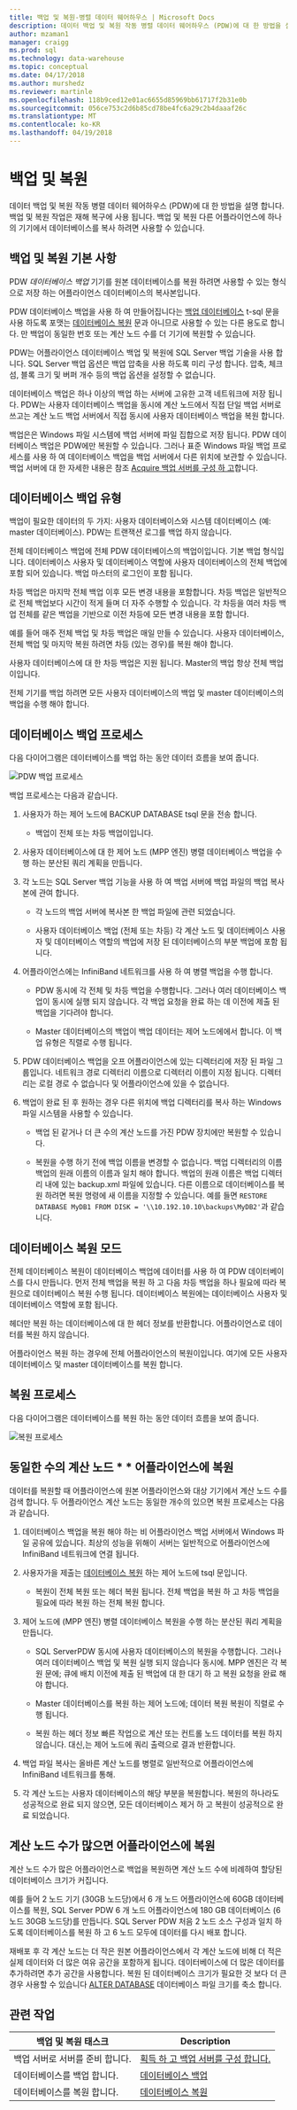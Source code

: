 ```yaml
---
title: 백업 및 복원-병렬 데이터 웨어하우스 | Microsoft Docs
description: 데이터 백업 및 복원 작동 병렬 데이터 웨어하우스 (PDW)에 대 한 방법을 설명 합니다. 백업 및 복원 작업은 재해 복구에 사용 됩니다. 백업 및 복원 다른 어플라이언스에 하나의 기기에서 데이터베이스를 복사 하려면 사용할 수 있습니다.
author: mzaman1
manager: craigg
ms.prod: sql
ms.technology: data-warehouse
ms.topic: conceptual
ms.date: 04/17/2018
ms.author: murshedz
ms.reviewer: martinle
ms.openlocfilehash: 118b9ced12e01ac6655d85969bb61717f2b31e0b
ms.sourcegitcommit: 056ce753c2d6b85cd78be4fc6a29c2b4daaaf26c
ms.translationtype: MT
ms.contentlocale: ko-KR
ms.lasthandoff: 04/19/2018
---
```

# <a name="backup-and-restore"></a>백업 및 복원
데이터 백업 및 복원 작동 병렬 데이터 웨어하우스 (PDW)에 대 한 방법을 설명 합니다. 백업 및 복원 작업은 재해 복구에 사용 됩니다. 백업 및 복원 다른 어플라이언스에 하나의 기기에서 데이터베이스를 복사 하려면 사용할 수 있습니다.  
    
## <a name="BackupRestoreBasics"></a>백업 및 복원 기본 사항  
PDW *데이터베이스 백업* 기기를 원본 데이터베이스를 복원 하려면 사용할 수 있는 형식으로 저장 하는 어플라이언스 데이터베이스의 복사본입니다.  
  
PDW 데이터베이스 백업을 사용 하 여 만들어집니다는 [백업 데이터베이스](../t-sql/statements/backup-database-parallel-data-warehouse.md) t-sql 문을 사용 하도록 포맷는 [데이터베이스 복원](../t-sql/statements/restore-database-parallel-data-warehouse.md) 문과 아니므로 사용할 수 있는 다른 용도로 합니다. 만 백업이 동일한 번호 또는 계산 노드 수를 더 기기에 복원할 수 있습니다.  
  
<!-- MISSING LINKS

The [master database](master-database.md) is a SMP SQL Server database. It is backed up with the BACKUP DATABASE statement. To restore master, use the [Restore the Master Database](configuration-manager-restore-master-database.md) page of the Configuration Manager tool.  

-->
  
PDW는 어플라이언스 데이터베이스 백업 및 복원에 SQL Server 백업 기술을 사용 합니다. SQL Server 백업 옵션은 백업 압축을 사용 하도록 미리 구성 합니다. 압축, 체크섬, 블록 크기 및 버퍼 개수 등의 백업 옵션을 설정할 수 없습니다.  
  
데이터베이스 백업은 하나 이상의 백업 하는 서버에 고유한 고객 네트워크에 저장 됩니다.  PDW는 사용자 데이터베이스 백업을 동시에 계산 노드에서 직접 단일 백업 서버로 쓰고는 계산 노드 백업 서버에서 직접 동시에 사용자 데이터베이스 백업을 복원 합니다.  
  
백업은은 Windows 파일 시스템에 백업 서버에 파일 집합으로 저장 됩니다. PDW 데이터베이스 백업은 PDW에만 복원할 수 있습니다. 그러나 표준 Windows 파일 백업 프로세스를 사용 하 여 데이터베이스 백업을 백업 서버에서 다른 위치에 보관할 수 있습니다. 백업 서버에 대 한 자세한 내용은 참조 [Acquire 백업 서버를 구성 하 고](acquire-and-configure-backup-server.md)합니다.  
  
## <a name="BackupTypes"></a>데이터베이스 백업 유형  
백업이 필요한 데이터의 두 가지: 사용자 데이터베이스와 시스템 데이터베이스 (예: master 데이터베이스). PDW는 트랜잭션 로그를 백업 하지 않습니다.  
  
전체 데이터베이스 백업에 전체 PDW 데이터베이스의 백업이입니다. 기본 백업 형식입니다. 데이터베이스 사용자 및 데이터베이스 역할에 사용자 데이터베이스의 전체 백업에 포함 되어 있습니다. 백업 마스터의 로그인이 포함 됩니다.  
  
차등 백업은 마지막 전체 백업 이후 모든 변경 내용을 포함합니다. 차등 백업은 일반적으로 전체 백업보다 시간이 적게 들며 더 자주 수행할 수 있습니다. 각 차등을 여러 차등 백업 전체를 같은 백업을 기반으로 이전 차등에 모든 변경 내용을 포함 합니다.  
  
예를 들어 매주 전체 백업 및 차등 백업은 매일 만들 수 있습니다. 사용자 데이터베이스, 전체 백업 및 마지막 복원 하려면 차등 (있는 경우)를 복원 해야 합니다.  
  
사용자 데이터베이스에 대 한 차등 백업은 지원 됩니다. Master의 백업 항상 전체 백업이입니다.  
  
전체 기기를 백업 하려면 모든 사용자 데이터베이스의 백업 및 master 데이터베이스의 백업을 수행 해야 합니다.  
  
## <a name="BackupProc"></a>데이터베이스 백업 프로세스  
다음 다이어그램은 데이터베이스를 백업 하는 동안 데이터 흐름을 보여 줍니다.  
  
![PDW 백업 프로세스](media/backup-process.png "PDW 백업 프로세스")  
  
백업 프로세스는 다음과 같습니다.  
  
1.  사용자가 하는 제어 노드에 BACKUP DATABASE tsql 문을 전송 합니다.  
  
    -   백업이 전체 또는 차등 백업이입니다.  
  
2.  사용자 데이터베이스에 대 한 제어 노드 (MPP 엔진) 병렬 데이터베이스 백업을 수행 하는 분산된 쿼리 계획을 만듭니다.  
  
3.  각 노드는 SQL Server 백업 기능을 사용 하 여 백업 서버에 백업 파일의 백업 복사본에 관여 합니다.  
  
    -   각 노드의 백업 서버에 복사본 한 백업 파일에 관련 되었습니다.  
  
    -   사용자 데이터베이스 백업 (전체 또는 차등) 각 계산 노드 및 데이터베이스 사용자 및 데이터베이스 역할의 백업에 저장 된 데이터베이스의 부분 백업에 포함 됩니다.  
  
4.  어플라이언스에는 InfiniBand 네트워크를 사용 하 여 병렬 백업을 수행 합니다.  
  
    -   PDW 동시에 각 전체 및 차등 백업을 수행합니다. 그러나 여러 데이터베이스 백업이 동시에 실행 되지 않습니다. 각 백업 요청을 완료 하는 데 이전에 제출 된 백업을 기다려야 합니다.  
  
    -   Master 데이터베이스의 백업이 백업 데이터는 제어 노드에에서 합니다. 이 백업 유형은 직렬로 수행 됩니다.  
  
5.  PDW 데이터베이스 백업을 오프 어플라이언스에 있는 디렉터리에 저장 된 파일 그룹입니다. 네트워크 경로 디렉터리 이름으로 디렉터리 이름이 지정 됩니다. 디렉터리는 로컬 경로 수 없습니다 및 어플라이언스에 있을 수 없습니다.  
  
6.  백업이 완료 된 후 원하는 경우 다른 위치에 백업 디렉터리를 복사 하는 Windows 파일 시스템을 사용할 수 있습니다.  
  
    -   백업 된 같거나 더 큰 수의 계산 노드를 가진 PDW 장치에만 복원할 수 있습니다.  
  
    -   복원을 수행 하기 전에 백업 이름을 변경할 수 없습니다. 백업 디렉터리의 이름 백업의 원래 이름의 이름과 일치 해야 합니다. 백업의 원래 이름은 백업 디렉터리 내에 있는 backup.xml 파일에 있습니다. 다른 이름으로 데이터베이스를 복원 하려면 복원 명령에 새 이름을 지정할 수 있습니다. 예를 들면 `RESTORE DATABASE MyDB1 FROM DISK = ꞌ\\10.192.10.10\backups\MyDB2ꞌ`과 같습니다.  
  
## <a name="RestoreModes"></a>데이터베이스 복원 모드  
전체 데이터베이스 복원이 데이터베이스 백업에 데이터를 사용 하 여 PDW 데이터베이스를 다시 만듭니다. 먼저 전체 백업을 복원 하 고 다음 차등 백업을 하나 필요에 따라 복원으로 데이터베이스 복원 수행 됩니다. 데이터베이스 복원에는 데이터베이스 사용자 및 데이터베이스 역할에 포함 됩니다.  
  
헤더만 복원 하는 데이터베이스에 대 한 헤더 정보를 반환합니다. 어플라이언스로 데이터를 복원 하지 않습니다.  
  
어플라이언스 복원 하는 경우에 전체 어플라이언스의 복원이입니다. 여기에 모든 사용자 데이터베이스 및 master 데이터베이스를 복원 합니다.  
  
## <a name="RestoreProc"></a>복원 프로세스  
다음 다이어그램은 데이터베이스를 복원 하는 동안 데이터 흐름을 보여 줍니다.  
  
![복원 프로세스](media/restore-process.png "복원 프로세스")  
  
## <a name="restoring-to-an-appliance-with-the-same-number-of-compute-nodes"></a>동일한 수의 계산 노드 * * 어플라이언스에 복원  
  
데이터를 복원할 때 어플라이언스에 원본 어플라이언스와 대상 기기에서 계산 노드 수를 검색 합니다. 두 어플라이언스 계산 노드는 동일한 개수의 있으면 복원 프로세스는 다음과 같습니다.  
  
1.  데이터베이스 백업을 복원 해야 하는 비 어플라이언스 백업 서버에서 Windows 파일 공유에 있습니다. 최상의 성능을 위해이 서버는 일반적으로 어플라이언스에 InfiniBand 네트워크에 연결 됩니다.  
  
2.  사용자가을 제출는 [데이터베이스 복원](../t-sql/statements/restore-database-parallel-data-warehouse.md) 하는 제어 노드에 tsql 문입니다.  
  
    -   복원이 전체 복원 또는 헤더 복원 됩니다. 전체 백업을 복원 하 고 차등 백업을 필요에 따라 복원 하는 전체 복원 합니다.  
  
3.  제어 노드에 (MPP 엔진) 병렬 데이터베이스 복원을 수행 하는 분산된 쿼리 계획을 만듭니다.  
  
    -   SQL ServerPDW 동시에 사용자 데이터베이스의 복원을 수행합니다. 그러나 여러 데이터베이스 백업 및 복원 실행 되지 않습니다 동시에. MPP 엔진은 각 복원 문에; 큐에 배치 이전에 제출 된 백업에 대 한 대기 하 고 복원 요청을 완료 해야 합니다.  
  
    -   Master 데이터베이스를 복원 하는 제어 노드에; 데이터 복원 복원이 직렬로 수행 됩니다.  
  
    -   복원 하는 헤더 정보 빠른 작업으로 계산 또는 컨트롤 노드 데이터를 복원 하지 않습니다. 대신,는 제어 노드에 쿼리 출력으로 결과 반환합니다.  
  
4.  백업 파일 복사는 올바른 계산 노드를 병렬로 일반적으로 어플라이언스에 InfiniBand 네트워크를 통해.  
  
5.  각 계산 노드는 사용자 데이터베이스의 해당 부분을 복원합니다. 복원의 하나라도 성공적으로 완료 되지 않으면, 모든 데이터베이스 제거 하 고 복원이 성공적으로 완료 되었습니다.  
  
## <a name="restoring-to-an-appliance-with-a-larger-number-of-compute-nodes"></a>계산 노드 수가 많으면 어플라이언스에 복원  
  
계산 노드 수가 많은 어플라이언스로 백업을 복원하면 계산 노드 수에 비례하여 할당된 데이터베이스 크기가 커집니다.  
  
예를 들어 2 노드 기기 (30GB 노드당)에서 6 개 노드 어플라이언스에 60GB 데이터베이스를 복원, SQL Server PDW 6 개 노드 어플라이언스에 180 GB 데이터베이스 (6 노드 30GB 노드당)를 만듭니다. SQL Server PDW 처음 2 노드 소스 구성과 일치 하도록 데이터베이스를 복원 하 고 6 노드 모두에 데이터를 다시 배포 합니다.  
  
재배포 후 각 계산 노드는 더 작은 원본 어플라이언스에서 각 계산 노드에 비해 더 적은 실제 데이터와 더 많은 여유 공간을 포함하게 됩니다. 데이터베이스에 더 많은 데이터를 추가하려면 추가 공간을 사용합니다. 복원 된 데이터베이스 크기가 필요한 것 보다 더 큰 경우 사용할 수 있습니다 [ALTER DATABASE](../t-sql/statements/alter-database-parallel-data-warehouse.md) 데이터베이스 파일 크기를 축소 합니다.  
  
## <a name="related-tasks"></a>관련 작업  
  
|백업 및 복원 태스크|Description|  
|---------------------------|---------------|  
|백업 서버로 서버를 준비 합니다.|[획득 하 고 백업 서버를 구성 합니다. ](acquire-and-configure-backup-server.md)|  
|데이터베이스를 백업 합니다.|[데이터베이스 백업](../t-sql/statements/backup-database-parallel-data-warehouse.md)|  
|데이터베이스를 복원 합니다.|[데이터베이스 복원](../t-sql/statements/restore-database-parallel-data-warehouse.md)|    
<!-- MISSING LINKS
|Create a disaster recovery plan.|[Create a Disaster Recovery Plan](create-disaster-recovery-plan.md)|
|Restore the master database.|To restore the master database, use the [Restore the master database](configuration-manager-restore-master-database.md) page in the Configuration Manager tool.| 
|Copy a database from one appliance to another appliance.|[Copy a PDW database to another appliance](copy-pdw-database-to-another-appliance.md).|  
|Monitor backups and restores.|[Monitor backups and restores](monitor-backup-and-restore.md)|  
-->
